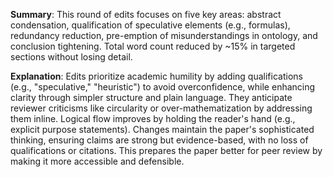 **Summary**: This round of edits focuses on five key areas: abstract condensation, qualification of speculative elements (e.g., formulas), redundancy reduction, pre-emption of misunderstandings in ontology, and conclusion tightening. Total word count reduced by ~15% in targeted sections without losing detail.

**Explanation**: Edits prioritize academic humility by adding qualifications (e.g., "speculative," "heuristic") to avoid overconfidence, while enhancing clarity through simpler structure and plain language. They anticipate reviewer criticisms like circularity or over-mathematization by addressing them inline. Logical flow improves by holding the reader's hand (e.g., explicit purpose statements). Changes maintain the paper's sophisticated thinking, ensuring claims are strong but evidence-based, with no loss of qualifications or citations. This prepares the paper better for peer review by making it more accessible and defensible.